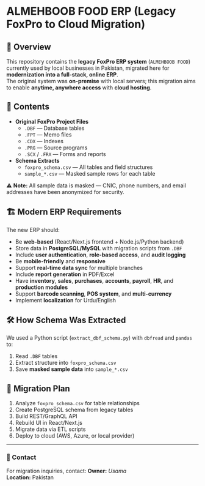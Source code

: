 # ALMEHBOOB FOOD ERP (Legacy FoxPro to Cloud Migration)

## 📌 Overview
This repository contains the **legacy FoxPro ERP system** (`ALMEHBOOB FOOD`) currently used by local businesses in Pakistan, migrated here for **modernization into a full-stack, online ERP**.  
The original system was **on-premise** with local servers; this migration aims to enable **anytime, anywhere access** with **cloud hosting**.

## 📂 Contents
- **Original FoxPro Project Files**
  - `.DBF` — Database tables
  - `.FPT` — Memo files
  - `.CDX` — Indexes
  - `.PRG` — Source programs
  - `.SCX` / `.FRX` — Forms and reports
- **Schema Extracts**
  - `foxpro_schema.csv` — All tables and field structures
  - `sample_*.csv` — Masked sample rows for each table

⚠️ **Note:** All sample data is masked — CNIC, phone numbers, and email addresses have been anonymized for security.

## 🏗 Modern ERP Requirements
The new ERP should:
- Be **web-based** (React/Next.js frontend + Node.js/Python backend)
- Store data in **PostgreSQL/MySQL** with migration scripts from `.DBF`
- Include **user authentication**, **role-based access**, and **audit logging**
- Be **mobile-friendly** and **responsive**
- Support **real-time data sync** for multiple branches
- Include **report generation** in PDF/Excel
- Have **inventory**, **sales**, **purchases**, **accounts**, **payroll**, **HR**, and **production modules**
- Support **barcode scanning**, **POS system**, and **multi-currency**
- Implement **localization** for Urdu/English

## 🛠 How Schema Was Extracted
We used a Python script (`extract_dbf_schema.py`) with `dbfread` and `pandas` to:
1. Read `.DBF` tables
2. Extract structure into `foxpro_schema.csv`
3. Save **masked sample data** into `sample_*.csv`

## 🚀 Migration Plan
1. Analyze `foxpro_schema.csv` for table relationships
2. Create PostgreSQL schema from legacy tables
3. Build REST/GraphQL API
4. Rebuild UI in React/Next.js
5. Migrate data via ETL scripts
6. Deploy to cloud (AWS, Azure, or local provider)

---

### 📧 Contact
For migration inquiries, contact:
**Owner:** _Usama_  
**Location:** Pakistan
